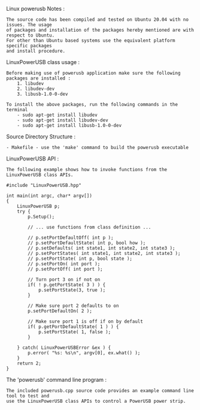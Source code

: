 Linux powerusb Notes :

	The source code has been compiled and tested on Ubuntu 20.04 with no issues. The usage
	of packages and installation of the packages hereby mentioned are with respect to Ubuntu.
	For other than Ubuntu based systems use the equivalent platform specific packages
	and install procedure.

LinuxPowerUSB class usage :
	
	Before making use of powerusb application make sure the following packages are installed :
		1. libudev
		2. libudev-dev
		3. libusb-1.0-0-dev

	To install the above packages, run the following commands in the terminal
		- sudo apt-get install libudev
		- sudo apt-get install libudev-dev
		- sudo apt-get install libusb-1.0-0-dev

Source Directory Structure :

	- Makefile - use the 'make' command to build the powerusb executable

LinuxPowerUSB API :

	The following example shows how to invoke functions from the LinuxPowerUSB class APIs.

	#include "LinuxPowerUSB.hpp"

	int main(int argc, char* argv[])
	{
		LinuxPowerUSB p;
		try {
			p.Setup();

			// ... use functions from class definition ...

			// p.setPortDefaultOff( int p );
			// p.setPortDefaultState( int p, bool how );
			// p.setDefaults( int state1, int state2, int state3 );
			// p.setPortStates( int state1, int state2, int state3 );
			// p.setPortState( int p, bool state );
			// p.setPortOn( int port );
			// p.setPortOff( int port );

			// Turn port 3 on if not on
			if( ! p.getPortState( 3 ) ) {
				p.setPortState(3, true );
			}

			// Make sure port 2 defaults to on
			p.setPortDefaultOn( 2 );

			// Make sure port 1 is off if on by default
			if( p.getPortDefaultState( 1 ) ) {
				p.setPortState( 1, false );
			}

		} catch( LinuxPowerUSBError &ex ) {
			p.error( "%s: %s\n", argv[0], ex.what() );
		}
		return 2;
	}

The 'powerusb' command line program :

	The included powerusb.cpp source code provides an example command line tool to test and
	use the LinuxPowerUSB class APIs to control a PowerUSB power strip.
